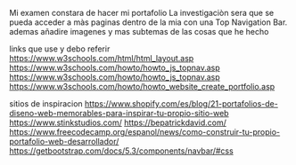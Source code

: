 Mi examen constara de hacer mi portafolio
La investigaciòn sera que se pueda acceder a màs paginas dentro de la mia con una  Top Navigation Bar.
ademas añadire imagenes y mas subtemas de las cosas que he hecho



links que use y debo referir 
https://www.w3schools.com/html/html_layout.asp
https://www.w3schools.com/howto/howto_js_topnav.asp
https://www.w3schools.com/howto/howto_js_topnav.asp
https://www.w3schools.com/howto/howto_website_create_portfolio.asp

sitios de inspiracion
https://www.shopify.com/es/blog/21-portafolios-de-diseno-web-memorables-para-inspirar-tu-propio-sitio-web
https://www.stinkstudios.com/
https://bepatrickdavid.com/
https://www.freecodecamp.org/espanol/news/como-construir-tu-propio-portafolio-web-desarrollador/
https://getbootstrap.com/docs/5.3/components/navbar/#css
